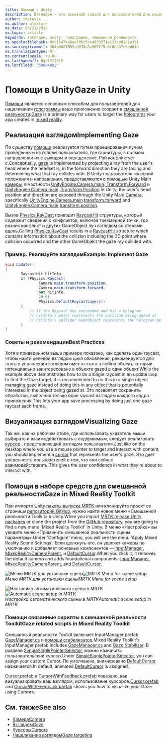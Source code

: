 ```yaml
---
title: Помощи в Unity
description: Взглядом — это основной способ для пользователей для нацеливания голограммы, создаваемые приложения в смешанной реальности.
author: thetuvix
ms.author: alexturn
ms.date: 03/21/2018
ms.topic: article
keywords: взглядом, unity, голограмма, смешанной реальности
ms.openlocfilehash: 09915479a9eef95c5ce4533371e113ab6191a331
ms.sourcegitcommit: 384b0087899cd835a3a965f75c6f6c607c9edd1b
ms.translationtype: MT
ms.contentlocale: ru-RU
ms.lasthandoff: 04/12/2019
ms.locfileid: "59604803"
---
```

# <a name="gaze-in-unity"></a><span data-ttu-id="976fb-104">Помощи в Unity</span><span class="sxs-lookup"><span data-stu-id="976fb-104">Gaze in Unity</span></span>

<span data-ttu-id="976fb-105">[Помощи](gaze.md) является основным способом для пользователей для нацеливания [голограммы](hologram.md) ваше приложение создает в [смешанной реальности](mixed-reality.md).</span><span class="sxs-lookup"><span data-stu-id="976fb-105">[Gaze](gaze.md) is a primary way for users to target the [holograms](hologram.md) your app creates in [mixed reality](mixed-reality.md).</span></span>

## <a name="implementing-gaze"></a><span data-ttu-id="976fb-106">Реализация взглядом</span><span class="sxs-lookup"><span data-stu-id="976fb-106">Implementing Gaze</span></span>

<span data-ttu-id="976fb-107">По существу [помощи](gaze.md) реализуется путем проецирования лучом, проведенным из головы пользователя, где гарнитуры, в прямом направлении их с выходом и определение, Рэй конфликтует с.</span><span class="sxs-lookup"><span data-stu-id="976fb-107">Conceptually, [gaze](gaze.md) is implemented by projecting a ray from the user's head where the headset is, in the forward direction they are facing and determining what that ray collides with.</span></span> <span data-ttu-id="976fb-108">В Unity пользователя головной положения и направления, предоставляются с помощью Unity Main [камеры](camera-in-unity.md), в частности [UnityEngine.Camera.main](http://docs.unity3d.com/ScriptReference/Camera-main.html).[ Transform.Forward](http://docs.unity3d.com/ScriptReference/Transform-forward.html) и [UnityEngine.Camera.main](http://docs.unity3d.com/ScriptReference/Camera-main.html).[ Transform.Position](http://docs.unity3d.com/ScriptReference/Transform-position.html).</span><span class="sxs-lookup"><span data-stu-id="976fb-108">In Unity, the user's head position and direction are exposed through the Unity Main [Camera](camera-in-unity.md), specifically [UnityEngine.Camera.main](http://docs.unity3d.com/ScriptReference/Camera-main.html).[transform.forward](http://docs.unity3d.com/ScriptReference/Transform-forward.html) and [UnityEngine.Camera.main](http://docs.unity3d.com/ScriptReference/Camera-main.html).[transform.position](http://docs.unity3d.com/ScriptReference/Transform-position.html).</span></span>

<span data-ttu-id="976fb-109">Вызов [Physics.RayCast](http://docs.unity3d.com/ScriptReference/Physics.Raycast.html) приводит [RaycastHit](http://docs.unity3d.com/ScriptReference/RaycastHit.html) структуры, который содержит сведения о конфликтов, включая трехмерной точки, где возник конфликт и других GameObject луч взглядом со стенами вдоль.</span><span class="sxs-lookup"><span data-stu-id="976fb-109">Calling [Physics.RayCast](http://docs.unity3d.com/ScriptReference/Physics.Raycast.html) results in a [RaycastHit](http://docs.unity3d.com/ScriptReference/RaycastHit.html) structure which contains information about the collision including the 3D point where collision occurred and the other GameObject the gaze ray collided with.</span></span>

### <a name="example-implement-gaze"></a><span data-ttu-id="976fb-110">Пример. Реализуйте взглядом</span><span class="sxs-lookup"><span data-stu-id="976fb-110">Example: Implement Gaze</span></span>

```cs
void Update()
{
       RaycastHit hitInfo;
       if (Physics.Raycast(
               Camera.main.transform.position,
               Camera.main.transform.forward,
               out hitInfo,
               20.0f,
               Physics.DefaultRaycastLayers))
       {
           // If the Raycast has succeeded and hit a hologram
           // hitInfo's point represents the position being gazed at
           // hitInfo's collider GameObject represents the hologram being gazed at
       }
}
```

### <a name="best-practices"></a><span data-ttu-id="976fb-111">Советы и рекомендации</span><span class="sxs-lookup"><span data-stu-id="976fb-111">Best Practices</span></span>

<span data-ttu-id="976fb-112">Хотя в приведенном выше примере показано, как сделать один raycast, чтобы найти целевой взглядом цикл обновления, рекомендуется для этого в управлении взглядом вместо этого в любой объект, который потенциально заинтересовано в объекте gazed в один объект.</span><span class="sxs-lookup"><span data-stu-id="976fb-112">While the example above demonstrates how to do a single raycast in an update loop to find the Gaze target, it is recommended to do this in a single object managing gaze instead of doing this in any object that is potentially interested in the object being gazed at.</span></span> <span data-ttu-id="976fb-113">Это позволяет сохранить обработки, выполнив только один raycast взглядом каждого кадра приложения.</span><span class="sxs-lookup"><span data-stu-id="976fb-113">This lets your app save processing by doing just one gaze raycast each frame.</span></span>

## <a name="visualizing-gaze"></a><span data-ttu-id="976fb-114">Визуализация взглядом</span><span class="sxs-lookup"><span data-stu-id="976fb-114">Visualizing Gaze</span></span>

<span data-ttu-id="976fb-115">Так же, как на рабочем столе, где использовать указатель мыши выбирать и взаимодействовать с содержимым, следует реализовать [курсор](cursors.md) , представляющий взглядом пользователя.</span><span class="sxs-lookup"><span data-stu-id="976fb-115">Just like on the desktop where you use a mouse pointer to target and interact with content, you should implement a [cursor](cursors.md) that represents the user's gaze.</span></span> <span data-ttu-id="976fb-116">Это дает уверенность пользователей в том, что они сейчас взаимодействовать.</span><span class="sxs-lookup"><span data-stu-id="976fb-116">This gives the user confidence in what they're about to interact with.</span></span>

## <a name="gaze-in-mixed-reality-toolkit"></a><span data-ttu-id="976fb-117">Помощи в наборе средств для смешанной реальности</span><span class="sxs-lookup"><span data-stu-id="976fb-117">Gaze in Mixed Reality Toolkit</span></span>
<span data-ttu-id="976fb-118">При импорте [Unity пакеты выпуска MRTK](https://github.com/Microsoft/MixedRealityToolkit-Unity/releases) или клонируйте проект со страницы [репозиторий GitHub](https://github.com/Microsoft/MixedRealityToolkit-Unity), нужно найти новое меню «Смешанной реальности Toolkit» в Unity.</span><span class="sxs-lookup"><span data-stu-id="976fb-118">When you import [MRTK release Unity packages](https://github.com/Microsoft/MixedRealityToolkit-Unity/releases) or clone the project from the [GitHub repository](https://github.com/Microsoft/MixedRealityToolkit-Unity), you are going to find a new menu 'Mixed Reality Toolkit' in Unity.</span></span> <span data-ttu-id="976fb-119">В меню «Настройка» вы увидите меню «Применить смешанной реальности сцены параметры».</span><span class="sxs-lookup"><span data-stu-id="976fb-119">Under 'Configure' menu, you will see the menu 'Apply Mixed Reality Scene Settings'.</span></span> <span data-ttu-id="976fb-120">Если щелкнуть его, он удаляет камеры по умолчанию и добавляет основных компонентов — [InputManager](https://github.com/Microsoft/MixedRealityToolkit-Unity/blob/htk_release/Assets/HoloToolkit/Input/Prefabs/InputManager.prefab), [MixedRealityCameraParent](https://github.com/Microsoft/MixedRealityToolkit-Unity/blob/htk_release/Assets/HoloToolkit/Input/Prefabs/MixedRealityCameraParent.prefab), и [DefaultCursor](https://github.com/Microsoft/MixedRealityToolkit-Unity/blob/htk_release/Assets/HoloToolkit/Input/Prefabs/Cursor/DefaultCursor.prefab).</span><span class="sxs-lookup"><span data-stu-id="976fb-120">When you click it, it removes the default camera and adds foundational components - [InputManager](https://github.com/Microsoft/MixedRealityToolkit-Unity/blob/htk_release/Assets/HoloToolkit/Input/Prefabs/InputManager.prefab), [MixedRealityCameraParent](https://github.com/Microsoft/MixedRealityToolkit-Unity/blob/htk_release/Assets/HoloToolkit/Input/Prefabs/MixedRealityCameraParent.prefab), and [DefaultCursor](https://github.com/Microsoft/MixedRealityToolkit-Unity/blob/htk_release/Assets/HoloToolkit/Input/Prefabs/Cursor/DefaultCursor.prefab).</span></span>

<span data-ttu-id="976fb-121">![Меню MRTK для установки сцены](images/MRTK_Input_Menu.png)</span><span class="sxs-lookup"><span data-stu-id="976fb-121">![MRTK Menu for scene setup](images/MRTK_Input_Menu.png)</span></span><br>
<span data-ttu-id="976fb-122">*Меню MRTK для установки сцены*</span><span class="sxs-lookup"><span data-stu-id="976fb-122">*MRTK Menu for scene setup*</span></span>

<span data-ttu-id="976fb-123">![Настройка автоматического сцены в MRTK](images/MRTK_HowTo_Input1.png)</span><span class="sxs-lookup"><span data-stu-id="976fb-123">![Automatic scene setup in MRTK](images/MRTK_HowTo_Input1.png)</span></span><br>
<span data-ttu-id="976fb-124">*Настройка автоматического сцены в MRTK*</span><span class="sxs-lookup"><span data-stu-id="976fb-124">*Automatic scene setup in MRTK*</span></span>

### <a name="gaze-related-scripts-in-mixed-reality-toolkit"></a><span data-ttu-id="976fb-125">Помощи связанные скрипты в смешанной реальности Toolkit</span><span class="sxs-lookup"><span data-stu-id="976fb-125">Gaze related scripts in Mixed Reality Toolkit</span></span>
<span data-ttu-id="976fb-126">Смешанный реальности Toolkit включает InputManager prefab [GazeManager.cs](https://github.com/Microsoft/MixedRealityToolkit-Unity/blob/htk_release/Assets/HoloToolkit/Input/Scripts/Gaze/GazeManager.cs) и [помощи стабилизатор](https://github.com/Microsoft/MixedRealityToolkit-Unity/blob/htk_release/Assets/HoloToolkit/Input/Scripts/Gaze/GazeStabilizer.cs).</span><span class="sxs-lookup"><span data-stu-id="976fb-126">Mixed Reality Toolkit's InputManager prefab includes [GazeManager.cs](https://github.com/Microsoft/MixedRealityToolkit-Unity/blob/htk_release/Assets/HoloToolkit/Input/Scripts/Gaze/GazeManager.cs) and [Gaze Stabilizer](https://github.com/Microsoft/MixedRealityToolkit-Unity/blob/htk_release/Assets/HoloToolkit/Input/Scripts/Gaze/GazeStabilizer.cs).</span></span> <span data-ttu-id="976fb-127">В разделе [SimpleSinglePointerSelector](https://github.com/Microsoft/MixedRealityToolkit-Unity/blob/htk_release/Assets/HoloToolkit/Input/Scripts/Focus/SimpleSinglePointerSelector.cs), можно назначить пользовательский курсор.</span><span class="sxs-lookup"><span data-stu-id="976fb-127">Under [SimpleSinglePointerSelector](https://github.com/Microsoft/MixedRealityToolkit-Unity/blob/htk_release/Assets/HoloToolkit/Input/Scripts/Focus/SimpleSinglePointerSelector.cs), you can assign your custom Cursor.</span></span> <span data-ttu-id="976fb-128">По умолчанию, анимировано [DefaultCursor](https://github.com/Microsoft/MixedRealityToolkit-Unity/blob/htk_release/Assets/HoloToolkit/Input/Prefabs/Cursor/DefaultCursor.prefab) назначается.</span><span class="sxs-lookup"><span data-stu-id="976fb-128">In default, animated [DefaultCursor](https://github.com/Microsoft/MixedRealityToolkit-Unity/blob/htk_release/Assets/HoloToolkit/Input/Prefabs/Cursor/DefaultCursor.prefab) is assigned.</span></span>

<span data-ttu-id="976fb-129">[Cursor.prefab](https://github.com/Microsoft/MixedRealityToolkit-Unity/tree/htk_release/Assets/HoloToolkit/Input/Prefabs/Cursor) и [CursorWithFeedback.prefab](https://github.com/Microsoft/MixedRealityToolkit-Unity/tree/htk_release/Assets/HoloToolkit/Input/Prefabs/Cursor) показано, как визуализировать ваш взглядом, использование курсоров.</span><span class="sxs-lookup"><span data-stu-id="976fb-129">[Cursor.prefab](https://github.com/Microsoft/MixedRealityToolkit-Unity/tree/htk_release/Assets/HoloToolkit/Input/Prefabs/Cursor) and [CursorWithFeedback.prefab](https://github.com/Microsoft/MixedRealityToolkit-Unity/tree/htk_release/Assets/HoloToolkit/Input/Prefabs/Cursor) shows you how to visualize your Gaze using Cursors.</span></span>

## <a name="see-also"></a><span data-ttu-id="976fb-130">См. также</span><span class="sxs-lookup"><span data-stu-id="976fb-130">See also</span></span>
* [<span data-ttu-id="976fb-131">Камера</span><span class="sxs-lookup"><span data-stu-id="976fb-131">Camera</span></span>](camera-in-unity.md)
* [<span data-ttu-id="976fb-132">Взглядом</span><span class="sxs-lookup"><span data-stu-id="976fb-132">Gaze</span></span>](gaze.md)
* [<span data-ttu-id="976fb-133">Курсоры</span><span class="sxs-lookup"><span data-stu-id="976fb-133">Cursors</span></span>](cursors.md)
* [<span data-ttu-id="976fb-134">Нацеливание взглядом</span><span class="sxs-lookup"><span data-stu-id="976fb-134">Gaze targeting</span></span>](gaze-targeting.md)
